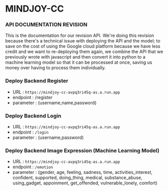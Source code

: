 # MINDJOY-CC
### API DOCUMENTATION REVISION
This is the documentation for our revision API. We're doing this revision because there's a technical issue with deploying the API and the model; to save on the cost of using the Google cloud platform because we have less credit and we want to re-deploying them again, we combine the API that we previously wrote with javascript and then convert it into python to a machine learning model so that it can be processed at once, saving us money over having to process them individually.

### Deploy Backend Register
- URL : `https://mindjoy-cc-avpq3ri45q-as.a.run.app`
- endpoint : /register
- parameter : (username,name,password)
### Deploy Backend Login
- URL : `https://mindjoy-cc-avpq3ri45q-as.a.run.app`
- endpoint : `/login`
- parameter : (username,password)
### Deploy Backend Image Expression (Machine Learning Model)
- URL : `https://mindjoy-cc-avpq3ri45q-as.a.run.app`
- endpoint : `/emotion`
- parameter :
   (gender,
    age, 
    feeling,
    sadness,
    time,
    activities_interest,
    confident,
    supported,
    doing_thing,
    medical,
    substance_abuse,
    using_gadget,
    appoinment,
    get_offended,
    vulnerable_lonely,
    comfort)

